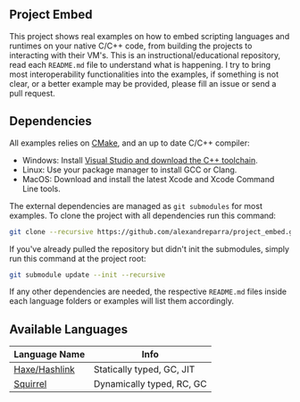 ## Project Embed
This project shows real examples on how to embed scripting languages and runtimes on your native C/C++ code, from building the projects to interacting with their VM's. This is an instructional/educational repository, read each `README.md` file to understand what is happening. I try to bring most interoperability functionalities into the examples, if something is not clear, or a better example may be provided, please fill an issue or send a pull request.

## Dependencies 
All examples relies on [CMake](https://cmake.org/), and an up to date C/C++ compiler:
- Windows: Install [Visual Studio and download the C++ toolchain](https://learn.microsoft.com/en-us/cpp/build/vscpp-step-0-installation?view=msvc-170).
- Linux: Use your package manager to install GCC or Clang.
- MacOS: Download and install the latest Xcode and Xcode Command Line tools.

The external dependencies are managed as `git submodules` for most examples. To clone the project with all dependencies run this command:
```sh
git clone --recursive https://github.com/alexandreparra/project_embed.git
```

If you've already pulled the repository but didn't init the submodules, simply run this command at the project root:
```sh
git submodule update --init --recursive
```

If any other dependencies are needed, the respective `README.md` files inside each language folders or examples will list them accordingly. 

## Available Languages
| Language Name                               | Info                      |
|---------------------------------------------|---------------------------|
| [Haxe/Hashlink](https://hashlink.haxe.org/) | Statically typed, GC, JIT |
| [Squirrel](http://www.squirrel-lang.org/)   | Dynamically typed, RC, GC |